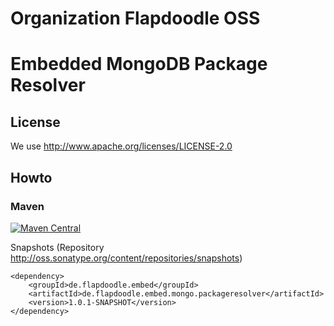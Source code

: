 # Organization Flapdoodle OSS

# Embedded MongoDB Package Resolver

## License

We use http://www.apache.org/licenses/LICENSE-2.0

## Howto

### Maven

[![Maven Central](https://img.shields.io/maven-central/v/de.flapdoodle.embed/de.flapdoodle.embed.mongo.svg)](https://maven-badges.herokuapp.com/maven-central/de.flapdoodle.embed/de.flapdoodle.embed.mongo.processresolver)

Snapshots (Repository http://oss.sonatype.org/content/repositories/snapshots)

	<dependency>
		<groupId>de.flapdoodle.embed</groupId>
		<artifactId>de.flapdoodle.embed.mongo.packageresolver</artifactId>
		<version>1.0.1-SNAPSHOT</version>
	</dependency>


